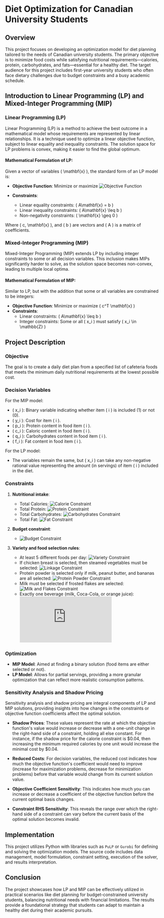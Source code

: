 # Diet Optimization for Canadian University Students

## Overview

This project focuses on developing an optimization model for diet planning tailored to the needs of Canadian university students. The primary objective is to minimize food costs while satisfying nutritional requirements—calories, protein, carbohydrates, and fats—essential for a healthy diet. The target audience for this project includes first-year university students who often face dietary challenges due to budget constraints and a busy academic schedule.

## Introduction to Linear Programming (LP) and Mixed-Integer Programming (MIP)

### Linear Programming (LP)

Linear Programming (LP) is a method to achieve the best outcome in a mathematical model whose requirements are represented by linear relationships. It is a technique used to optimize a linear objective function, subject to linear equality and inequality constraints. The solution space for LP problems is convex, making it easier to find the global optimum.

#### Mathematical Formulation of LP:

Given a vector of variables \( \mathbf{x} \), the standard form of an LP model is:

- **Objective Function**: Minimize or maximize ![Objective Function](https://latex.codecogs.com/png.latex?\min%20\sum_{i=1}^{24}%20y_i%20x_i)

- **Constraints**:
  - Linear equality constraints: \( A\mathbf{x} = b \)
  - Linear inequality constraints: \( A\mathbf{x} \leq b \)
  - Non-negativity constraints: \( \mathbf{x} \geq 0 \)

Where \( c, \mathbf{x} \), and \( b \) are vectors and \( A \) is a matrix of coefficients.

### Mixed-Integer Programming (MIP)

Mixed-Integer Programming (MIP) extends LP by including integer constraints to some or all decision variables. This inclusion makes MIPs significantly harder to solve, as the solution space becomes non-convex, leading to multiple local optima.

#### Mathematical Formulation of MIP:

Similar to LP, but with the addition that some or all variables are constrained to be integers:

- **Objective Function**: Minimize or maximize \( c^T \mathbf{x} \)
- **Constraints**:
  - Linear constraints: \( A\mathbf{x} \leq b \)
  - Integer constraints: Some or all \( x_i \) must satisfy \( x_i \in \mathbb{Z} \)

## Project Description

### Objective

The goal is to create a daily diet plan from a specified list of cafeteria foods that meets the minimum daily nutritional requirements at the lowest possible cost.

### Decision Variables

For the MIP model:
- \( x_i \): Binary variable indicating whether item \( i \) is included (1) or not (0).
- \( y_i \): Cost for item \( i \).
- \( p_i \): Protein content in food item \( i \).
- \( c_i \): Caloric content in food item \( i \).
- \( q_i \): Carbohydrates content in food item \( i \).
- \( f_i \): Fat content in food item \( i \).

For the LP model:
- The variables remain the same, but \( x_i \) can take any non-negative rational value representing the amount (in servings) of item \( i \) included in the diet.

### Constraints

1. **Nutritional intake**:
   - Total Calories: ![Calorie Constraint](https://latex.codecogs.com/png.latex?\sum_{i=1}^{24}%20c_i%20x_i%20\geq%202200)
   - Total Protein: ![Protein Constraint](https://latex.codecogs.com/png.latex?\sum_{i=1}^{24}%20p_i%20x_i%20\geq%2055)
   - Total Carbohydrates: ![Carbohydrates Constraint](https://latex.codecogs.com/png.latex?\sum_{i=1}^{24}%20q_i%20x_i%20\geq%20130)
   - Total Fat: ![Fat Constraint](https://latex.codecogs.com/png.latex?\sum_{i=1}^{24}%20f_i%20x_i%20\geq%2050)

2. **Budget constraint**:
   - ![Budget Constraint](https://latex.codecogs.com/png.latex?\sum_{i=1}^{24}%20y_i%20x_i%20\leq%2020)

3. **Variety and food selection rules**:
   - At least 5 different foods per day: ![Variety Constraint](https://latex.codecogs.com/png.latex?\sum_{i=1}^{24}%20x_i%20\geq%205)
   - If chicken breast is selected, then steamed vegetables must be selected: ![Linkage Constraint](https://latex.codecogs.com/png.latex?x_1%20\leq%20x_4)
   - Protein powder is selected only if milk, peanut butter, and bananas are all selected: ![Protein Powder Constraint](https://latex.codecogs.com/png.latex?(x_5-x_7)%2B(x_5-x_8)%2B(x_5-x_3)%20\leq%200)
   - Milk must be selected if frosted flakes are selected: ![Milk and Flakes Constraint](https://latex.codecogs.com/png.latex?x_14%20\leq%20x_3)
   - Exactly one beverage (milk, Coca-Cola, or orange juice): ![Beverage Constraint](https://latex.codecogs.com/png.latex?x_3%20+%20x_23%20+%20x_24%20=%201)

### Optimization

- **MIP Model**: Aimed at finding a binary solution (food items are either selected or not).
- **LP Model**: Allows for partial servings, providing a more granular optimization that can reflect more realistic consumption patterns.

### Sensitivity Analysis and Shadow Pricing

Sensitivity analysis and shadow pricing are integral components of LP and MIP solutions, providing insights into how changes in the constraints or objective function coefficients affect the optimal solution.

- **Shadow Prices**: These values represent the rate at which the objective function's value would increase or decrease with a one-unit change in the right-hand side of a constraint, holding all else constant. For instance, if the shadow price for the calorie constraint is $0.04, then increasing the minimum required calories by one unit would increase the minimal cost by $0.04.

- **Reduced Costs**: For decision variables, the reduced cost indicates how much the objective function's coefficient would need to improve (increase for maximization problems, decrease for minimization problems) before that variable would change from its current solution value.

- **Objective Coefficient Sensitivity**: This indicates how much you can increase or decrease a coefficient of the objective function before the current optimal basis changes.

- **Constraint RHS Sensitivity**: This reveals the range over which the right-hand side of a constraint can vary before the current basis of the optimal solution becomes invalid.

## Implementation

This project utilizes Python with libraries such as `PuLP` or `Gurobi` for defining and solving the optimization models. The source code includes data management, model formulation, constraint setting, execution of the solver, and results interpretation.

## Conclusion

The project showcases how LP and MIP can be effectively utilized in practical scenarios like diet planning for budget-constrained university students, balancing nutritional needs with financial limitations. The results provide a foundational strategy that students can adapt to maintain a healthy diet during their academic pursuits.
